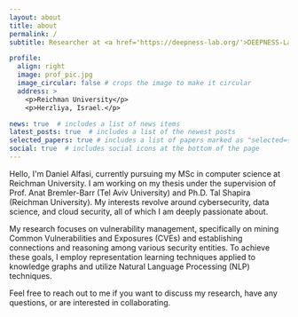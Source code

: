 ```yaml
---
layout: about
title: about
permalink: /
subtitle: Researcher at <a href='https://deepness-lab.org/'>DEEPNESS-Lab</a> | Software Engineer @ CyberArk

profile:
  align: right
  image: prof_pic.jpg
  image_circular: false # crops the image to make it circular
  address: >
    <p>Reichman University</p>
    <p>Herzliya, Israel.</p>

news: true  # includes a list of news items
latest_posts: true  # includes a list of the newest posts
selected_papers: true # includes a list of papers marked as "selected={true}"
social: true  # includes social icons at the bottom of the page
---
```


Hello, I'm Daniel Alfasi, currently pursuing my MSc in computer science at Reichman University. I am working on my thesis under the supervision of Prof. Anat Bremler-Barr (Tel Aviv University) and Ph.D. Tal Shapira (Reichman University). My interests revolve around cybersecurity, data science, and cloud security, all of which I am deeply passionate about.

My research focuses on vulnerability management, specifically on mining Common Vulnerabilities and Exposures (CVEs) and establishing connections and reasoning among various security entities. To achieve these goals, I employ representation learning techniques applied to knowledge graphs and utilize Natural Language Processing (NLP) techniques.

Feel free to reach out to me if you want to discuss my research, have any questions, or are interested in collaborating.

